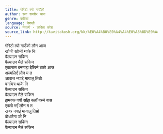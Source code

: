```yaml
---
title: गोरेटो त्यो गाउँको
author: रत्न शमशेर थापा
genre: कविता
language: नेपाली
source: नेपाली - कविता कोश
source_link: http://kavitakosh.org/kk/%E0%A4%B0%E0%A4%A4%E0%A5%8D%E0%A4%A8_%E0%A4%B6%E0%A4%AE%E0%A4%B6%E0%A5%87%E0%A4%B0_%E0%A4%A5%E0%A4%BE%E0%A4%AA%E0%A4%BE
---
```


गोरेटो त्यो गाउँको लौन आज  
खोजी खोजी थाके नि  
पैल्याउन सकिन  
पैल्याउन मैले सकिन  
एकलास बनमाझ देखिने बाटो आज  
अल्मलिएँ लौन म त  
आवाज नपाई मायालु तिम्रो  
वनभित्र थाके नि  
पैल्याउन सकिन  
पैल्याउन मैले सकिन  
झमक्क पर्यो साँझ कहाँ बस्ने बास  
एक्लो भएँ लौन म त  
खबर नपाई मायालु तिम्रो  
दोधारैमा परे नि  
पैल्याउन सकिन  
पैल्याउन मैले सकिन
